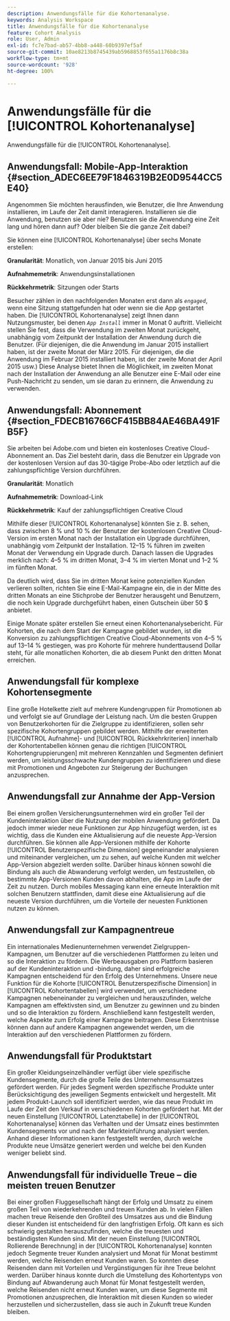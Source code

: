 ```yaml
---
description: Anwendungsfälle für die Kohortenanalyse.
keywords: Analysis Workspace
title: Anwendungsfälle für die Kohortenanalyse
feature: Cohort Analysis
role: User, Admin
exl-id: fc7e7bad-ab57-4bb8-a448-60b9397ef5af
source-git-commit: 10ae8213b8745439ab5968853f655a1176b8c38a
workflow-type: tm+mt
source-wordcount: '928'
ht-degree: 100%

---
```


# Anwendungsfälle für die [!UICONTROL Kohortenanalyse]

Anwendungsfälle für die [!UICONTROL Kohortenanalyse].

## Anwendungsfall: Mobile-App-Interaktion {#section_ADEC6EE79F1846319B2E0D9544CC5E40}

Angenommen Sie möchten herausfinden, wie Benutzer, die Ihre Anwendung installieren, im Laufe der Zeit damit interagieren. Installieren sie die Anwendung, benutzen sie aber nie? Benutzen sie die Anwendung eine Zeit lang und hören dann auf? Oder bleiben Sie die ganze Zeit dabei?

Sie können eine [!UICONTROL Kohortenanalyse] über sechs Monate erstellen:

**Granularität**: Monatlich, von Januar 2015 bis Juni 2015

**Aufnahmemetrik**: Anwendungsinstallationen

**Rückkehrmetrik**: Sitzungen oder Starts

Besucher zählen in den nachfolgenden Monaten erst dann als  *`engaged`*, wenn eine Sitzung stattgefunden hat oder wenn sie die App gestartet haben. Die [!UICONTROL Kohortenanalyse] zeigt Ihnen dann Nutzungsmuster, bei denen *`App Install`* immer in Monat 0 auftritt. Vielleicht stellen Sie fest, dass die Verwendung im zweiten Monat zurückgeht, unabhängig vom Zeitpunkt der Installation der Anwendung durch die Benutzer. (Für diejenigen, die die Anwendung im Januar 2015 installiert haben, ist der zweite Monat der März 2015. Für diejenigen, die die Anwendung im Februar 2015 installiert haben, ist der zweite Monat der April 2015 usw.) Diese Analyse bietet Ihnen die Möglichkeit, im zweiten Monat nach der Installation der Anwendung an alle Benutzer eine E-Mail oder eine Push-Nachricht zu senden, um sie daran zu erinnern, die Anwendung zu verwenden.

## Anwendungsfall: Abonnement {#section_FDECB16766CF415BB84AE46BA491FB5F}

Sie arbeiten bei Adobe.com und bieten ein kostenloses Creative Cloud-Abonnement an. Das Ziel besteht darin, dass die Benutzer ein Upgrade von der kostenlosen Version auf das 30-tägige Probe-Abo oder letztlich auf die zahlungspflichtige Version durchführen.

**Granularität**: Monatlich

**Aufnahmemetrik**: Download-Link

**Rückkehrmetrik**: Kauf der zahlungspflichtigen Creative Cloud

Mithilfe dieser [!UICONTROL Kohortenanalyse] könnten Sie z. B. sehen, dass zwischen 8 % und 10 % der Benutzer der kostenlosen Creative Cloud-Version im ersten Monat nach der Installation ein Upgrade durchführen, unabhängig vom Zeitpunkt der Installation. 12–15 % führen im zweiten Monat der Verwendung ein Upgrade durch. Danach lassen die Upgrades merklich nach: 4–5 % im dritten Monat, 3–4 % im vierten Monat und 1–2 % im fünften Monat.

Da deutlich wird, dass Sie im dritten Monat keine potenziellen Kunden verlieren sollten, richten Sie eine E-Mail-Kampagne ein, die in der Mitte des dritten Monats an eine Stichprobe der Benutzer herausgeht und Benutzern, die noch kein Upgrade durchgeführt haben, einen Gutschein über 50 $ anbietet.

Einige Monate später erstellen Sie erneut einen Kohortenanalysebericht. Für Kohorten, die nach dem Start der Kampagne gebildet wurden, ist die Konversion zu zahlungspflichtigen Creative Cloud-Abonnements von 4–5 % auf 13–14 % gestiegen, was pro Kohorte für mehrere hunderttausend Dollar steht, für alle monatlichen Kohorten, die ab diesem Punkt den dritten Monat erreichen.

## Anwendungsfall für komplexe Kohortensegmente

Eine große Hotelkette zielt auf mehrere Kundengruppen für Promotionen ab und verfolgt sie auf Grundlage der Leistung nach. Um die besten Gruppen von Benutzerkohorten für die Zielgruppe zu identifizieren, sollen sehr spezifische Kohortengruppen gebildet werden. Mithilfe der erweiterten [!UICONTROL Aufnahme]- und [!UICONTROL Rückkehrkriterien] innerhalb der Kohortentabellen können genau die richtigen [!UICONTROL Kohortengruppierungen] mit mehreren Kennzahlen und Segmenten definiert werden, um leistungsschwache Kundengruppen zu identifizieren und diese mit Promotionen und Angeboten zur Steigerung der Buchungen anzusprechen.

## Anwendungsfall zur Annahme der App-Version

Bei einem großen Versicherungsunternehmen wird ein großer Teil der Kundeninteraktion über die Nutzung der mobilen Anwendung gefördert. Da jedoch immer wieder neue Funktionen zur App hinzugefügt werden, ist es wichtig, dass die Kunden eine Aktualisierung auf die neueste App-Version durchführen. Sie können alle App-Versionen mithilfe der Kohorte [!UICONTROL Benutzerspezifische Dimension] gegeneinander analysieren und miteinander vergleichen, um zu sehen, auf welche Kunden mit welcher App-Version abgezielt werden sollte. Darüber hinaus können sowohl die Bindung als auch die Abwanderung verfolgt werden, um festzustellen, ob bestimmte App-Versionen Kunden davon abhalten, die App im Laufe der Zeit zu nutzen. Durch mobiles Messaging kann eine erneute Interaktion mit solchen Benutzern stattfinden, damit diese eine Aktualisierung auf die neueste Version durchführen, um die Vorteile der neuesten Funktionen nutzen zu können.

## Anwendungsfall zur Kampagnentreue

Ein internationales Medienunternehmen verwendet Zielgruppen-Kampagnen, um Benutzer auf die verschiedenen Plattformen zu leiten und so die Interaktion zu fördern. Die Werbeausgaben pro Plattform basieren auf der Kundeninteraktion und -bindung, daher sind erfolgreiche Kampagnen entscheidend für den Erfolg des Unternehmens. Unsere neue Funktion für die Kohorte [!UICONTROL Benutzerspezifische Dimension] in [!UICONTROL Kohortentabellen] wird verwendet, um verschiedene Kampagnen nebeneinander zu vergleichen und herauszufinden, welche Kampagnen am effektivsten sind, um Benutzer zu gewinnen und zu binden und so die Interaktion zu fördern. Anschließend kann festgestellt werden, welche Aspekte zum Erfolg einer Kampagne beitragen. Diese Erkenntnisse können dann auf andere Kampagnen angewendet werden, um die Interaktion auf den verschiedenen Plattformen zu fördern.

## Anwendungsfall für Produktstart

Ein großer Kleidungseinzelhändler verfügt über viele spezifische Kundensegmente, durch die große Teile des Unternehmensumsatzes gefördert werden. Für jedes Segment werden spezifische Produkte unter Berücksichtigung des jeweiligen Segments entwickelt und hergestellt. Mit jedem Produkt-Launch soll identifiziert werden, wie das neue Produkt im Laufe der Zeit den Verkauf in verschiedenen Kohorten gefördert hat. Mit der neuen Einstellung [!UICONTROL Latenztabelle] in der [!UICONTROL Kohortenanalyse] können das Verhalten und der Umsatz eines bestimmten Kundensegments vor und nach der Markteinführung analysiert werden. Anhand dieser Informationen kann festgestellt werden, durch welche Produkte neue Umsätze generiert werden und welche bei den Kunden weniger beliebt sind.

## Anwendungsfall für individuelle Treue – die meisten treuen Benutzer  

Bei einer großen Fluggesellschaft hängt der Erfolg und Umsatz zu einem großen Teil von wiederkehrenden und treuen Kunden ab. In vielen Fällen machen treue Reisende den Großteil des Umsatzes aus und die Bindung dieser Kunden ist entscheidend für den langfristigen Erfolg. Oft kann es sich schwierig gestalten herauszufinden, welche die treuesten und beständigsten Kunden sind. Mit der neuen Einstellung [!UICONTROL Rollierende Berechnung] in der [!UICONTROL Kohortenanalyse] konnten jedoch Segmente treuer Kunden analysiert und Monat für Monat bestimmt werden, welche Reisenden erneut Kunden waren. So konnten diese Reisenden dann mit Vorteilen und Vergünstigungen für ihre Treue belohnt werden. Darüber hinaus konnte durch die Umstellung des Kohortentyps von Bindung auf Abwanderung auch Monat für Monat festgestellt werden, welche Reisenden nicht erneut Kunden waren, um diese Segmente mit Promotionen anzusprechen, die Interaktion mit diesen Kunden so wieder herzustellen und sicherzustellen, dass sie auch in Zukunft treue Kunden bleiben.

